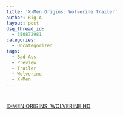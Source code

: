 ```yaml
---
title: 'X-Men Origins: Wolverine Trailer'
author: Big A
layout: post
dsq_thread_id:
  - 350872981
categories:
  - Uncategorized
tags:
  - Bad Ass
  - Preview
  - Trailer
  - Wolverine
  - X-Men
---
```

# 

  
[X-MEN ORIGINS: WOLVERINE HD][1]  
  


 [1]: http://vids.myspace.com/index.cfm?fuseaction=vids.individual&videoid=48169656